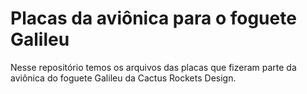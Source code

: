 # Placas da aviônica para o foguete Galileu

Nesse repositório temos os arquivos das placas que fizeram parte da aviônica do foguete Galileu da Cactus Rockets Design.
